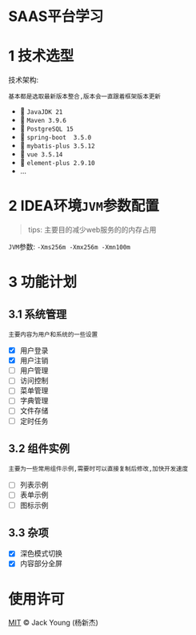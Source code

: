 # SAAS平台学习

# 1 技术选型

技术架构:

```text
基本都是选取最新版本整合,版本会一直跟着框架版本更新
```

- 🚀️  `JavaJDK 21`
- 🚀️  `Maven 3.9.6`
- 🚀️  `PostgreSQL 15`
- 🚀️  `spring-boot  3.5.0`
- 🚀️  `mybatis-plus 3.5.12`
- 🚀️  `vue 3.5.14`
- 🚀️  `element-plus 2.9.10`
- ...

# 2 IDEA环境`JVM`参数配置

> tips: 主要目的减少web服务的的内存占用

`JVM`参数: `-Xms256m -Xmx256m -Xmn100m`

# 3 功能计划

## 3.1 系统管理

```text
主要内容为用户和系统的一些设置
```

- [x] 用户登录
- [x] 用户注销
- [ ] 用户管理
- [ ] 访问控制
- [ ] 菜单管理
- [ ] 字典管理
- [ ] 文件存储
- [ ] 定时任务

## 3.2 组件实例

```text
主要为一些常用组件示例,需要时可以直接复制后修改,加快开发速度
```

- [ ] 列表示例
- [ ] 表单示例
- [ ] 图标示例

## 3.3 杂项

- [x] 深色模式切换
- [x] 内容部分全屏

# 使用许可

[MIT](LICENSE) © Jack Young (杨新杰)
